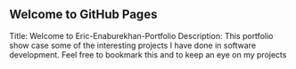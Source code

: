 ## Welcome to GitHub Pages


Title: Welcome to Eric-Enaburekhan-Portfolio
Description: This portfolio show case some of the interesting projects I have done in software development.
             Feel free to bookmark this and to keep an eye on my projects
